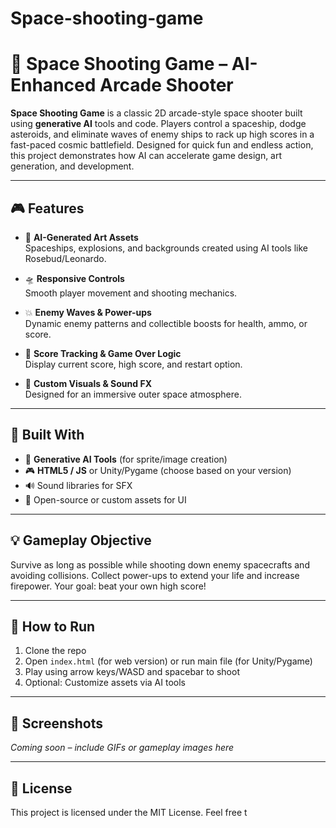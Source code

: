 # Space-shooting-game
# 🚀 Space Shooting Game – AI-Enhanced Arcade Shooter

**Space Shooting Game** is a classic 2D arcade-style space shooter built using **generative AI** tools and code. Players control a spaceship, dodge asteroids, and eliminate waves of enemy ships to rack up high scores in a fast-paced cosmic battlefield. Designed for quick fun and endless action, this project demonstrates how AI can accelerate game design, art generation, and development.

---

## 🎮 Features

- 🌌 **AI-Generated Art Assets**  
  Spaceships, explosions, and backgrounds created using AI tools like Rosebud/Leonardo.

- 🛸 **Responsive Controls**  
  Smooth player movement and shooting mechanics.

- 💥 **Enemy Waves & Power-ups**  
  Dynamic enemy patterns and collectible boosts for health, ammo, or score.

- 🎯 **Score Tracking & Game Over Logic**  
  Display current score, high score, and restart option.

- 🎨 **Custom Visuals & Sound FX**  
  Designed for an immersive outer space atmosphere.

---

## 🧠 Built With

- 🧠 **Generative AI Tools** (for sprite/image creation)  
- 🎮 **HTML5 / JS** or Unity/Pygame (choose based on your version)  
- 🔊 Sound libraries for SFX  
- 📁 Open-source or custom assets for UI

---

## 💡 Gameplay Objective

Survive as long as possible while shooting down enemy spacecrafts and avoiding collisions. Collect power-ups to extend your life and increase firepower. Your goal: beat your own high score!

---

## 🧪 How to Run

1. Clone the repo  
2. Open `index.html` (for web version) or run main file (for Unity/Pygame)  
3. Play using arrow keys/WASD and spacebar to shoot  
4. Optional: Customize assets via AI tools

---

## 📸 Screenshots

*Coming soon – include GIFs or gameplay images here*

---

## 📄 License

This project is licensed under the MIT License. Feel free t
